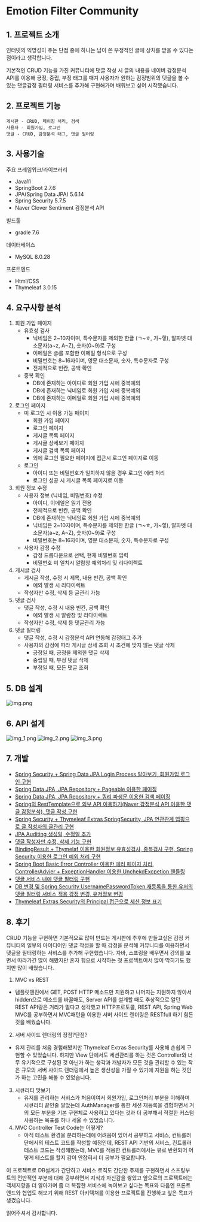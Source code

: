 # Emotion Filter Community
## 1. 프로젝트 소개
인터넷의 익명성이 주는 단점 중에 하나는 남이 쓴 부정적인 글에 상처를 받을 수 있다는 점이라고 생각합니다.

기본적인 CRUD 기능을 가진 커뮤니티에 댓글 작성 시 글의 내용을 네이버 감정분석 API를 이용해 긍정, 중립, 부정 태그를 매겨 사용자가 원하는 감정범위의 댓글을 볼 수 있는 댓글감정 필터링 서비스를 추가해 구현해가며 배워보고 싶어 시작했습니다.

## 2. 프로젝트 기능
    게시판 - CRUD, 페이징 처리, 검색
    사용자 - 회원가입, 로그인
    댓글 - CRUD, 감정분석 태그, 댓글 필터링
## 3. 사용기술
주요 프레임워크/라이브러리
- Java11
- SpringBoot 2.7.6
- JPA(Spring Data JPA) 5.6.14
- Spring Security 5.7.5
- Naver Clover Sentiment 감정분석 API

빌드툴
- gradle 7.6

데이터베이스
- MySQL 8.0.28

프론트엔드
- Html/CSS
- Thymeleaf 3.0.15

## 4. 요구사항 분석
 1. 회원 가입 페이지
    - 유효성 검사
      - 닉네임은 2~10자이며, 특수문자를 제외한 한글 (ㄱ\~ㅎ, 가\~힣), 알파벳 대소문자(a\~z, A\~Z), 숫자(0\~9)로 구성
      - 이메일은 @를 포함한 이메일 형식으로 구성
      - 비밀번호는 8~16자이며, 영문 대소문자, 숫자, 특수문자로 구성
      - 전체적으로 빈칸, 공백 확인
    - 중복 확인
      - DB에 존재하는 아이디로 회원 가입 시에 중복예외
      - DB에 존재하는 닉네임로 회원 가입 시에 중복예외
      - DB에 존재하는 이메일로 회원 가입 시에 중복예외
 2. 로그인 페이지
    - 미 로그인 시 이용 가능 페이지
      - 회원 가입 페이지
      - 로그인 페이지
      - 게시글 목록 페이지
      - 게시글 상세보기 페이지
      - 게시글 검색 목록 페이지
      - 외에 로그인 필요한 페이지에 접근시 로그인 페이지로 이동
    - 로그인 
      - 아이디 또는 비밀번호가 일치하지 않을 경우 로그인 에러 처리
      - 로그인 성공 시 게시글 목록 페이지로 이동
 3. 회원 정보 수정
    - 사용자 정보 (닉네임, 비밀번호) 수정
      - 아이디, 이메일은 읽기 전용
      - 전체적으로 빈칸, 공백 확인
      - DB에 존재하는 닉네임로 회원 가입 시에 중복예외
      - 닉네임은 2\~10자이며, 특수문자를 제외한 한글 (ㄱ\~ㅎ, 가\~힣), 알파벳 대소문자(a\~z, A\~Z), 숫자(0\~9)로 구성
      - 비밀번호는 8~16자이며, 영문 대소문자, 숫자, 특수문자로 구성
    - 사용자 감정 수정
      - 감정 드롭다운으로 선택, 현재 비밀번호 입력
      - 비밀번호 미 일치시 알람창 예외처리 및 리다이렉트
 4. 게시글 검사
    - 게시글 작성, 수정 시 제목, 내용 빈칸, 공백 확인
      - 예외 발생 시 리다이렉트
    - 작성자만 수정, 삭제 등 글관리 가능
 5. 댓글 검사
    - 댓글 작성, 수정 시 내용 빈칸, 공백 확인
      - 예외 발생 시 알람창 및 리다이렉트
    - 작성자만 수정, 삭제 등 댓글관리 가능
 6. 댓글 필터링
    - 댓글 작성, 수정 시 감정분석 API 연동해 감정태그 추가
    - 사용자의 감정에 따라 게시글 상세 조회 시 조건에 맞지 않는 댓글 삭제
      - 긍정일 때, 긍정을 제외한 댓글 삭제
      - 중립일 때, 부정 댓글 삭제
      - 부정일 때, 모든 댓글 조회
## 5. DB 설계
![img.png](img.png)

## 6. API 설계
![img_1.png](img_1.png)
![img_2.png](img_2.png)
![img_3.png](img_3.png)
## 7. 개발
- [Spring Security + Spring Data JPA Login Process 알아보기, 회원가입 로그인 구현](https://anythingis.tistory.com/79)
- [Spring Data JPA, JPA Repository + Pageable 이용한 페이징](https://anythingis.tistory.com/80)
- [Spring Data JPA, JPA Repository + 쿼리 파생문 이용한 검색 페이징](https://anythingis.tistory.com/81)
- [Spring의 RestTemplate으로 외부 API 이용하기(Naver 감정분석 API 이용한 댓글 감정분석), 댓글 작성 구현](https://anythingis.tistory.com/82)
- [Spring Security + Thymeleaf Extras SpringSecurity, JPA 연관관계 맵핑으로 글 작성자의 글관리 구현](https://anythingis.tistory.com/83)
- [JPA Auditing 생성일, 수정일 추가](https://anythingis.tistory.com/84)
- [댓글 작성자만 수정, 삭제 기능 구현](https://anythingis.tistory.com/86)
- [BindingResult + Thymelaf 이용한 회원정보 유효성검사, 중복검사 구현, Spring Security 이용한 로그인 예외 처리 구현](https://anythingis.tistory.com/87)
- [Spring Boot Basic Error Controller 이용한 에러 페이지 처리, ControllerAdvier + ExceptionHandler 이용한 UnchekdExcpetion 핸들링](https://anythingis.tistory.com/89)
- [댓글 서비스 내에 댓글 필터링 구현](https://anythingis.tistory.com/89)
- [DB 변경 및 Spring Security UsernamePasswordToken 재등록을 통한 유저의 댓글 필터링 서비스 적용 감정 변경, 유저정보 변경](https://anythingis.tistory.com/90)
- [Thymeleaf Extras Security의 Principal 접근으로 세션 정보 표기](https://anythingis.tistory.com/91)
## 8. 후기
CRUD 기능을 구현하면 기본적으로 많이 만드는 게시판에 추후에 만들고싶은 감정 커뮤니티의 일부의 아이디어인 댓글 작성을 할 때 감정을 분석해 커뮤니티를 이용하면서 댓글을 필터링하는 서비스를 추가해 구현했습니다. 
자바, 스프링을 배우면서 강의를 보면서 따라가긴 많이 해봤지만 혼자 힘으로 시작하는 첫 프로젝트여서 많이 막히기도 했지만 많이 배웠습니다.

1. MVC vs REST
- 템플릿엔진에서 GET, POST HTTP 메소드만 지원하고 나머지는 지원하지 않아서 hidden으로 메소드를 바꿀때도, Server API를 설계할 때도 추상적으로 알던 REST API랑은 거리가 멀다고 생각했고 HTTP프로토콜, REST API, Spring Web MVC를 공부하면서 MVC패턴을 이용한 서버 사이드 렌더링은 RESTfull 하기 힘든 것을 배웠습니다.

2. 서버 사이드 렌더링의 장점?단점?
- 유저 관리를 처음 경험해봤지만 Thymeleaf Extras Security를 사용해 손쉽게 구현할 수 있었습니다. 하지만 View 단에서도 세션관리를 하는 것은 Controller와 너무 유기적으로 구성된 것 아닌가 하는 생각과 개발자가 모든 것을 관리할 수 있는 작은 규모의 서버 사이드 렌더링에서 높은 생산성을 가질 수 있기에 지원을 하는 것인가 하는 고민을 해볼 수 있었습니다.

3. 시큐리티 맛보기
   - 유저를 관리하는 서비스가 처음이여서 회원가입, 로그인처리 부분을 이해하며 시큐리티 끝인줄 알았는데 AuthManager를 통한 세션 재등록을 경험하면서 거의 모든 부분을 기본 구현체로 사용하고 있다는 것과 더 공부해서 적절한 커스텀 사용하는 목표를 하나 세울 수 있었습니다.
4. MVC Controller Test Code는 어떻게?
    - 아직 테스트 환경을 분리하는데에 어려움이 있어서 공부하고 서비스, 컨트롤러 단에서의 테스트 코드를 작성할 예정인데, REST API 기반의 서비스, 컨트롤러 테스트 코드는 작성해봤는데, MVC를 적용한 컨트롤러에서는 뷰로 반환되어 어떻게 테스트를 할지 감이 안잡혀서 더 공부가 필요합니다.
   
이 프로젝트로 DB설계가 간단하고 서비스 로직도 간단한 주제를 구현하면서 스프링부트의 전반적인 부분에 대해 공부하면서 지식과 자신감을 쌓았고 앞으로의 프로젝트에는 객체지향을 더 알아가며 좀 더 복잡한 서비스에 녹여보고 싶다는 목표와 다음엔 프론트엔드와 협업도 해보기 위해 REST 아키텍쳐를 이용한 프로젝트롤 진행하고 싶은 목표가 생겼습니다.

읽어주셔서 감사합니다.




    
    